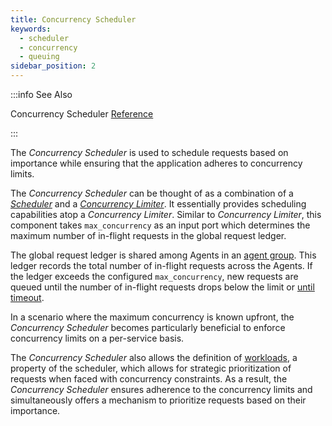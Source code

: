 ```yaml
---
title: Concurrency Scheduler
keywords:
  - scheduler
  - concurrency
  - queuing
sidebar_position: 2
---
```


:::info See Also

Concurrency Scheduler
[Reference](/reference/configuration/spec.md#concurrency-scheduler)

:::

The _Concurrency Scheduler_ is used to schedule requests based on importance
while ensuring that the application adheres to concurrency limits.

The _Concurrency Scheduler_ can be thought of as a combination of a
[_Scheduler_](../scheduler.md) and a
[_Concurrency Limiter_](../concurrency-limiter.md). It essentially provides
scheduling capabilities atop a _Concurrency Limiter_. Similar to _Concurrency
Limiter_, this component takes `max_concurrency` as an input port which
determines the maximum number of in-flight requests in the global request
ledger.

The global request ledger is shared among Agents in an
[agent group](../advanced/agent-group.md). This ledger records the total number
of in-flight requests across the Agents. If the ledger exceeds the configured
`max_concurrency`, new requests are queued until the number of in-flight
requests drops below the limit or
[until timeout](../scheduler.md#queue-timeout).

In a scenario where the maximum concurrency is known upfront, the _Concurrency
Scheduler_ becomes particularly beneficial to enforce concurrency limits on a
per-service basis.

The _Concurrency Scheduler_ also allows the definition of
[workloads](../scheduler.md#workload), a property of the scheduler, which allows
for strategic prioritization of requests when faced with concurrency
constraints. As a result, the _Concurrency Scheduler_ ensures adherence to the
concurrency limits and simultaneously offers a mechanism to prioritize requests
based on their importance.

